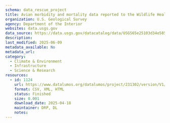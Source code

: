 ```yaml
---
schema: data_rescue_project 
title: Avian morbidity and mortality data reported to the Wildlife Health Information Sharing Partnership - event reporting system (WHISPers) in the continental United States for events beginning on or between January 1, 2023 and December 31, 2023
organization: U.S. Geological Survey
agency: Department of the Interior
websites: data.usgs.gov
data_source: https://data.usgs.gov/datacatalog/data/USGS65e25103d34e5855ff4cfb45
description: 
last_modified: 2025-06-09
metadata_available: No
metadata_url: 
category:
  - Climate & Environment 
  - Infrastructure 
  - Science & Research 
resources:
  - id: 1124
    url: https://www.datalumos.org/datalumos/project/231302/version/V1/view
    format: CSV, XML, HTML
    status: Finished
    size: 0.001
    download_date: 2025-04-18
    maintainer: DRP, DL
    notes: 
---
```

